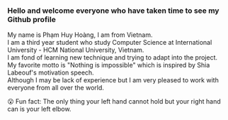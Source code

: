 ### Hello and welcome everyone who have taken time to see my Github profile  

My name is Phạm Huy Hoàng, I am from Vietnam.  
I am a third year student who study Computer Science at International University - HCM National University, Vietnam.  
I am fond of learning new technique and trying to adapt into the project.  
My favorite motto is "Nothing is impossible" which is inspired by Shia Labeouf's motivation speech.  
Although I may be lack of experience but I am very pleased to work with everyone from all over the world.  

😮 Fun fact: The only thing your left hand cannot hold but your right hand can is your left elbow.

<!--
**hoangpham12345/hoangpham12345** is a ✨ _special_ ✨ repository because its `README.md` (this file) appears on your GitHub profile.

Here are some ideas to get you started:

- 🔭 I’m currently working on ...
- 🌱 I’m currently learning ...
- 👯 I’m looking to collaborate on ...
- 🤔 I’m looking for help with ...
- 💬 Ask me about ...
- 📫 How to reach me: ...
- 😄 Pronouns: ...
- ⚡ Fun fact: ...
-->
